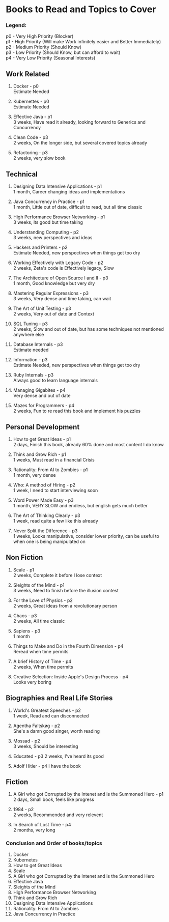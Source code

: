 # Books to Read and Topics to Cover  

### Legend:
p0 - Very High Priority (Blocker)  
p1 - High Priority (Will make Work infinitely easier and Better Immediately)  
p2 - Medium Priority (Should Know)  
p3 - Low Priority (Should Know, but can afford to wait)  
p4 - Very Low Priority (Seasonal Interests)  

## Work Related  
1. Docker - p0  
    Estimate Needed  

2. Kubernettes - p0   
    Estimate Needed  

5. Effective Java - p1  
    3 weeks, Have read it already, looking forward to Generics and Concurrency  

3. Clean Code - p3  
    2 weeks, On the longer side, but several covered topics already    
      
4. Refactoring - p3  
    2 weeks, very slow book  


## Technical  
1. Designing Data Intensive Applications - p1  
    1 month, Career changing ideas and implementations

13. Java Concurrency in Practice - p1  
    1 month, Little out of date, difficult to read, but all time classic

7. High Performance Browser Networking - p1  
    3 weeks, its good but time taking

15. Understanding Computing - p2  
    3 weeks, new perspectives and ideas

17. Hackers and Printers - p2  
    Estimate Needed, new perspectives when things get too dry

22. Working Effectively with Legacy Code - p2  
    2 weeks, Zeta's code is Effectively legacy, Slow

27. The Architecture of Open Source I and II - p3  
    1 month, Good knowledge but very dry

1. Mastering Regular Expressions - p3   
    3 weeks, Very dense and time taking, can wait  

5. The Art of Unit Testing - p3  
    2 weeks, Very out of date and Context

9. SQL Tuning - p3  
    2 weeks, Slow and out of date, but has some techniques not mentioned anywhere else
    
11. Database Internals - p3  
    Estimate needed

19. Information - p3  
    Estimate Needed, new perspectives when things get too dry

26. Ruby Internals - p3  
    Always good to learn language internals

3. Managing Gigabites - p4  
    Very dense and out of date

24. Mazes for Programmers - p4  
    2 weeks, Fun to re read this book and implement his puzzles

## Personal Development   
1. How to get Great Ideas - p1   
    2 days, Finish this book, already 60% done and most content I do know

7. Think and Grow Rich - p1  
    1 weeks, Must read in a financial Crisis

2. Rationality: From AI to Zombies - p1  
    1 month, very dense

8. Who: A method of Hiring - p2  
    1 week, I need to start interviewing soon

1. Word Power Made Easy - p3   
    1 month, VERY SLOW and endless, but english gets much better

4. The Art of Thinking Clearly - p3  
    1 week, read quite a few like this already

6. Never Split the Difference - p3  
    1 weeks, Looks manipulative, consider lower priority, can be useful to when one is being manipulated on


## Non Fiction  
1. Scale - p1  
    2 weeks, Complete it before I lose context

14. Sleights of the Mind - p1  
    3 weeks, Need to finish before the illusion contest

8. For the Love of Physics - p2  
    2 weeks, Great ideas from a revolutionary person

12. Chaos - p3  
    2 weeks, All time classic

3. Sapiens - p3  
    1 month

7. Things to Make and Do in the Fourth Dimension - p4   
    Reread when time permits

5. A brief History of Time - p4  
    2 weeks, When time permits

10. Creative Selection: Inside Apple's Design Process - p4  
    Looks very boring



## Biographies and Real Life Stories  
1. World's Greatest Speeches - p2  
    1 week, Read and can disconnected

8. Agentha Faltskøg - p2  
    She's a damn good singer, worth reading

5. Mossad - p2  
    3 weeks, Should be interesting

6. Educated - p3
    2 weeks, I've heard its good

3. Adolf Hitler - p4
    I have the book



## Fiction  
1. A Girl who got Corrupted by the Intenet and is the Summoned Hero - p1  
    2 days, Small book, feels like progress

5. 1984 - p2  
    2 weeks, Recommended and very relevent

3. In Search of Lost Time - p4  
    2 months, very long


### Conclusion and Order of books/topics
1. Docker
2. Kubernetes
3. How to get Great Ideas
4. Scale
5. A Girl who got Corrupted by the Intenet and is the Summoned Hero
6. Effective Java
7. Sleights of the Mind
8. High Performance Browser Networking
9. Think and Grow Rich
10. Designing Data Intensive Applications
11. Rationality: From AI to Zombies
12. Java Concurrency in Practice
